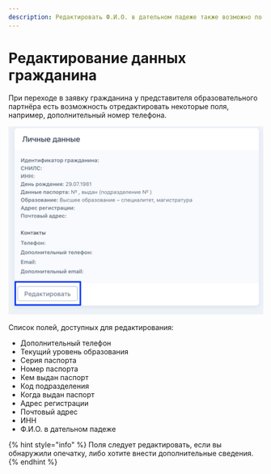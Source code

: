 ```yaml
---
description: Редактировать Ф.И.О. в дательном падеже также возможно по этой кнопке
---
```


# Редактирование данных гражданина

При переходе в заявку гражданина  у представителя образовательного  партнёра есть возможность отредактировать некоторые поля, например, дополнительный номер телефона.

![](<../.gitbook/assets/image (15) (1).png>)



Список полей, доступных для редактирования:

* Дополнительный телефон
* Текущий уровень образования
* Серия паспорта&#x20;
* Номер паспорта&#x20;
* Кем выдан паспорт&#x20;
* Код подразделения&#x20;
* Когда выдан паспорт
* Адрес регистрации
* Почтовый адрес
* ИНН
* Ф.И.О. в дательном падеже

{% hint style="info" %}
Поля следует редактировать, если вы обнаружили опечатку,  либо хотите внести дополнительные сведения.
{% endhint %}
